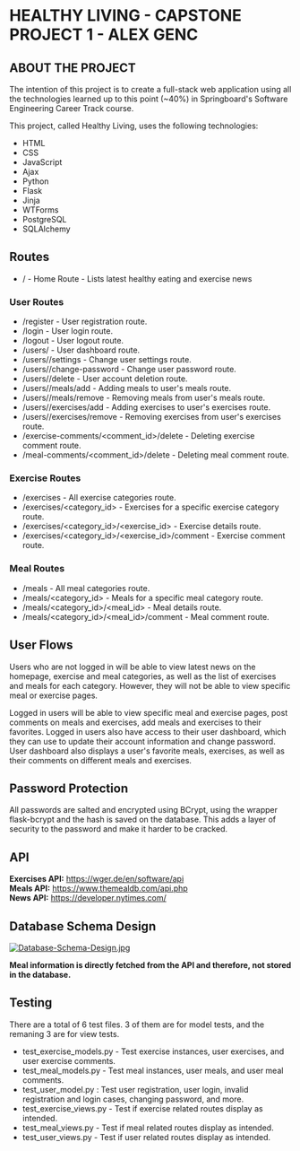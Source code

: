 # HEALTHY LIVING - CAPSTONE PROJECT 1 - ALEX GENC

## ABOUT THE PROJECT
The intention of this project is to create a full-stack web application using all the technologies learned up to this point (~40%) in Springboard's Software Engineering Career Track course.

This project, called Healthy Living, uses the following technologies:
  - HTML
  - CSS
  - JavaScript
  - Ajax
  - Python
  - Flask
  - Jinja
  - WTForms
  - PostgreSQL
  - SQLAlchemy

## Routes
  - / - Home Route - Lists latest healthy eating and exercise news
  
  ### User Routes
  - /register - User registration route.
  - /login - User login route.
  - /logout - User logout route.
  - /users/<username> - User dashboard route.
  - /users/<username>/settings - Change user settings route.
  - /users/<username>/change-password - Change user password route.
  - /users/<username>/delete - User account deletion route.
  - /users/<username>/meals/add - Adding meals to user's meals route.
  - /users/<username>/meals/remove - Removing meals from user's meals route.
  - /users/<username>/exercises/add - Adding exercises to user's exercises route.
  - /users/<username>/exercises/remove - Removing exercises from user's exercises route.
  - /exercise-comments/<comment_id>/delete - Deleting exercise comment route.
  - /meal-comments/<comment_id>/delete - Deleting meal comment route.

  ### Exercise Routes
  - /exercises - All exercise categories route.
  - /exercises/<category_id> - Exercises for a specific exercise category route. 
  - /exercises/<category_id>/<exercise_id> - Exercise details route.
  - /exercises/<category_id>/<exercise_id>/comment - Exercise comment route.
  
  ### Meal Routes
  - /meals - All meal categories route.
  - /meals/<category_id> - Meals for a specific meal category route. 
  - /meals/<category_id>/<meal_id> - Meal details route.
  - /meals/<category_id>/<meal_id>/comment - Meal comment route.
 
## User Flows

Users who are not logged in will be able to view latest news on the homepage, exercise and meal categories, as well as the list of exercises and meals for each category. However, they will not be able to view specific meal or exercise pages.

Logged in users will be able to view specific meal and exercise pages, post comments on meals and exercises, add meals and exercises to their favorites. Logged in users also have access to their user dashboard, which they can use to update their account information and change password. User dashboard also displays a user's favorite meals, exercises, as well as their comments on different meals and exercises.

## Password Protection

All passwords are salted and encrypted using BCrypt, using the wrapper flask-bcrypt and the hash is saved on the database. This adds a layer of security to the password and make it harder to be cracked.

## API
**Exercises API:** https://wger.de/en/software/api  
**Meals API:** https://www.themealdb.com/api.php  
**News API:** https://developer.nytimes.com/  

## Database Schema Design
[![Database-Schema-Design.jpg](https://i.postimg.cc/VvmntCtK/Database-Schema-Design.jpg)](https://postimg.cc/r0ZDXzQ4)

**Meal information is directly fetched from the API and therefore, not stored in the database.**

## Testing

There are a total of 6 test files. 3 of them are for model tests, and the remaning 3 are for view tests.
  - test_exercise_models.py - Test exercise instances, user exercises, and user exercise comments.
  - test_meal_models.py - Test meal instances, user meals, and user meal comments.
  - test_user_model.py : Test user registration, user login, invalid registration and login cases, changing password, and more.
  - test_exercise_views.py - Test if exercise related routes display as intended.
  - test_meal_views.py - Test if meal related routes display as intended.
  - test_user_views.py - Test if user related routes display as intended.